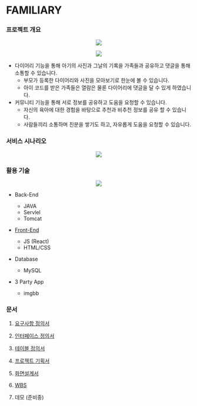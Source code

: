 # FAMILIARY

### 프로젝트 개요
<p align="center">
  <img src="https://github.com/iconew123/familiary-server/assets/163233482/d2f45358-281e-4277-8139-1cbe8d8ba599">
</p>


<p align="center">
  <img src="https://github.com/iconew123/familiary-server/assets/163233482/51f137e0-d89f-484e-b887-d7ef9c6838a5">
</p>


* 다이어리 기능을 통해 아기의 사진과 그날의 기록을 가족들과 공유하고 댓글을 통해 소통할 수 있습니다.
  * 부모가 등록한 다이어리와 사진을 모아보기로 한눈에 볼 수 있습니다.
  * 아이 코드를 받은 가족들은 열람은 물론 다이어리에 댓글을 달 수 있게 하였습니다.
* 커뮤니티 기능을 통해 서로 정보를 공유하고 도움을 요청할 수 있습니다.
  * 자신의 육아에 대한 경험을 바탕으로 추천과 비추천 정보를 공유 할 수 있습니다.
  * 사람들끼리 소통하며 친분을 쌓기도 하고, 자유롭게 도움을 요청할 수 있습니다.

### 서비스 시나리오
<p align="center">
  <img src="https://github.com/iconew123/familiary-server/assets/163233482/8af92b4c-9cc4-439d-ba7f-7e4ee0aab9ed">
</p>


### 활용 기술
<p align="center">
  <img src="https://github.com/iconew123/familiary-server/assets/163233482/ebdb4944-277a-45fb-a83f-6a13878ab05f">
</p>

* Back-End
  *  JAVA
  *  Servlel
  *  Tomcat
* [Front-End](https://github.com/iconew123/familiary.git)
  * JS (React)
  * HTML/CSS
* Database
  * MySQL

* 3 Party App
  * imgbb


### 문서
1. [요구사항 정의서](https://docs.google.com/spreadsheets/d/1rbcw7myThzqLoL2FxhxpT_1o7t-XeOQS_jAKuTZBYmY/edit?usp=drive_link)
2. [인터페이스 정의서](https://docs.google.com/spreadsheets/d/1LbNl-WeZ9B9Y3sj1i3FLD27nFV7FWz2WmgviOELu5-8/edit?usp=drive_link)
3. [테이블 정의서](https://docs.google.com/spreadsheets/d/1JYVlx6xnDEShnV2gC2NdtsCRumgcWUS1kBApFnKXUSc/edit?usp=drive_link)
4. [프로젝트 기획서](https://drive.google.com/file/d/10bvzlfkyeM6y1bJCUw26Z2F1ZyjxQp8o/view?usp=drive_link
)
5. [화면설계서](https://drive.google.com/file/d/1E_uTQvctvmOBdXes3DbKaJ13d_8YqUut/view?usp=drive_link)
6. [WBS](https://docs.google.com/spreadsheets/d/128qu0fl6bdxIbF27ZLxJ9pl_UIwAxATd7azqcxNJEhE/edit?usp=drive_link)

7. 데모 (준비중)


